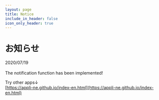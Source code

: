 ```yaml
---
layout: page
title: Notice
include_in_header: false
icon_only_header: true
---
```

# お知らせ
2020/07/19
<br>
<br>
The notification function has been implemented!

Try other apps↓
<br>
[https://appli-ne.github.io/index-en.html](https://appli-ne.github.io/index-en.html)